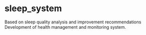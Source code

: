 # sleep_system
Based on sleep quality analysis and improvement recommendations Development of health management and monitoring system.
